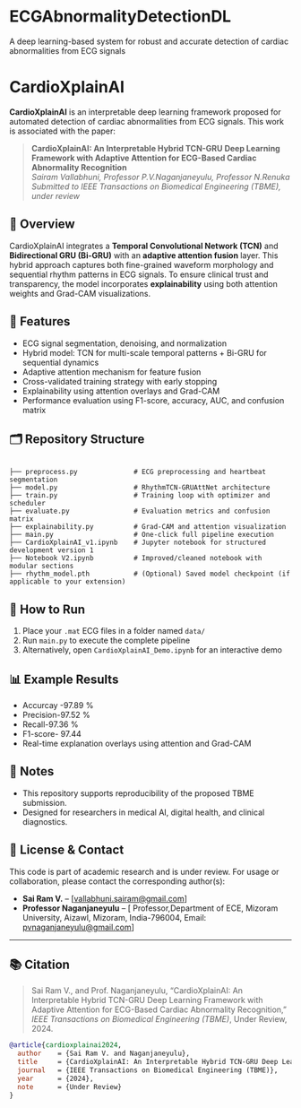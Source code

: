 # ECGAbnormalityDetectionDL
A deep learning-based system for robust and accurate detection of cardiac abnormalities from ECG signals


# CardioXplainAI

**CardioXplainAI** is an interpretable deep learning framework proposed for automated detection of cardiac abnormalities from ECG signals. This work is associated with the paper:

> **CardioXplainAI: An Interpretable Hybrid TCN-GRU Deep Learning Framework with Adaptive Attention for ECG-Based Cardiac Abnormality Recognition**  
> *Sairam Vallabhuni, Professor P.V.Naganjaneyulu, Professor N.Renuka*  
> *Submitted to IEEE Transactions on Biomedical Engineering (TBME), under review*

## 🔬 Overview

CardioXplainAI integrates a **Temporal Convolutional Network (TCN)** and **Bidirectional GRU (Bi-GRU)** with an **adaptive attention fusion** layer. This hybrid approach captures both fine-grained waveform morphology and sequential rhythm patterns in ECG signals. To ensure clinical trust and transparency, the model incorporates **explainability** using both attention weights and Grad-CAM visualizations.

## 🚀 Features
- ECG signal segmentation, denoising, and normalization
- Hybrid model: TCN for multi-scale temporal patterns + Bi-GRU for sequential dynamics
- Adaptive attention mechanism for feature fusion
- Cross-validated training strategy with early stopping
- Explainability using attention overlays and Grad-CAM
- Performance evaluation using F1-score, accuracy, AUC, and confusion matrix

## 🗂️ Repository Structure
```

├── preprocess.py              # ECG preprocessing and heartbeat segmentation
├── model.py                   # RhythmTCN-GRUAttNet architecture
├── train.py                   # Training loop with optimizer and scheduler
├── evaluate.py                # Evaluation metrics and confusion matrix
├── explainability.py          # Grad-CAM and attention visualization
├── main.py                    # One-click full pipeline execution
├── CardioXplainAI_v1.ipynb    # Jupyter notebook for structured development version 1
├── Notebook V2.ipynb          # Improved/cleaned notebook with modular sections
├── rhythm_model.pth           # (Optional) Saved model checkpoint (if applicable to your extension)
```


## 🧪 How to Run
1. Place your `.mat` ECG files in a folder named `data/`
2. Run `main.py` to execute the complete pipeline
3. Alternatively, open `CardioXplainAI_Demo.ipynb` for an interactive demo

## 📊 Example Results
- Accurcay -97.89 %
- Precision-97.52 %
- Recall-97.36 %
- F1-score- 97.44
- Real-time explanation overlays using attention and Grad-CAM

## 📌 Notes
- This repository supports reproducibility of the proposed TBME submission.
- Designed for researchers in medical AI, digital health, and clinical diagnostics.

## 📄 License & Contact
This code is part of academic research and is under review. For usage or collaboration, please contact the corresponding author(s):

- **Sai Ram V.** – [vallabhuni.sairam@gmail.com]  
- **Professor Naganjaneyulu** – [ Professor,Department of ECE,
Mizoram University, Aizawl, Mizoram, India-796004, Email: pvnaganjaneyulu@gmail.com]

---

## 📚 Citation

> Sai Ram V., and Prof. Naganjaneyulu, “CardioXplainAI: An Interpretable Hybrid TCN-GRU Deep Learning Framework with Adaptive Attention for ECG-Based Cardiac Abnormality Recognition,” *IEEE Transactions on Biomedical Engineering (TBME)*, Under Review, 2024.

```bibtex
@article{cardioxplainai2024,
  author    = {Sai Ram V. and Naganjaneyulu},
  title     = {CardioXplainAI: An Interpretable Hybrid TCN-GRU Deep Learning Framework with Adaptive Attention for ECG-Based Cardiac Abnormality Recognition},
  journal   = {IEEE Transactions on Biomedical Engineering (TBME)},
  year      = {2024},
  note      = {Under Review}
}
```
